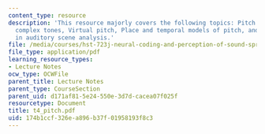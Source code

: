 ```yaml
---
content_type: resource
description: 'This resource majorly covers the following topics: Pitch of pure and
  complex tones, Virtual pitch, Place and temporal models of pitch, and Role of pitch
  in auditory scene analysis.'
file: /media/courses/hst-723j-neural-coding-and-perception-of-sound-spring-2005/174b1ccf326ea896b37f01958193f8c3_t4_pitch.pdf
file_type: application/pdf
learning_resource_types:
- Lecture Notes
ocw_type: OCWFile
parent_title: Lecture Notes
parent_type: CourseSection
parent_uid: d171af81-5e24-550e-3d7d-cacea07f025f
resourcetype: Document
title: t4_pitch.pdf
uid: 174b1ccf-326e-a896-b37f-01958193f8c3
---
```

